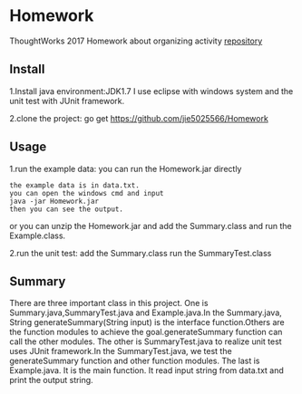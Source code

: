 # Homework
ThoughtWorks 2017 Homework about organizing activity
[repository](https://github.com/jie5025566/Homework)

## Install

1.Install java environment:JDK1.7
  I use eclipse with windows system and the unit test with JUnit framework.
  
2.clone the project:
     go get https://github.com/jie5025566/Homework
     
## Usage

1.run the example data:
  you can run the Homework.jar directly
  ```
  the example data is in data.txt. 
  you can open the windows cmd and input
  java -jar Homework.jar
  then you can see the output.
  ```
  or you can unzip the Homework.jar and add the Summary.class and run the Example.class.
  
2.run the unit test:
  add the Summary.class
  run the SummaryTest.class

## Summary

There are three important class in this project.
One is Summary.java,SummaryTest.java and Example.java.In the Summary.java, String generateSummary(String input) is the interface function.Others are the function modules to achieve the goal.generateSummary function can call the other modules.
The other is SummaryTest.java to realize unit test uses JUnit framework.In the SummaryTest.java, we test the generateSummary function
and other function modules.
The last is Example.java. It is the main function. It read input string from data.txt and print the output string.
